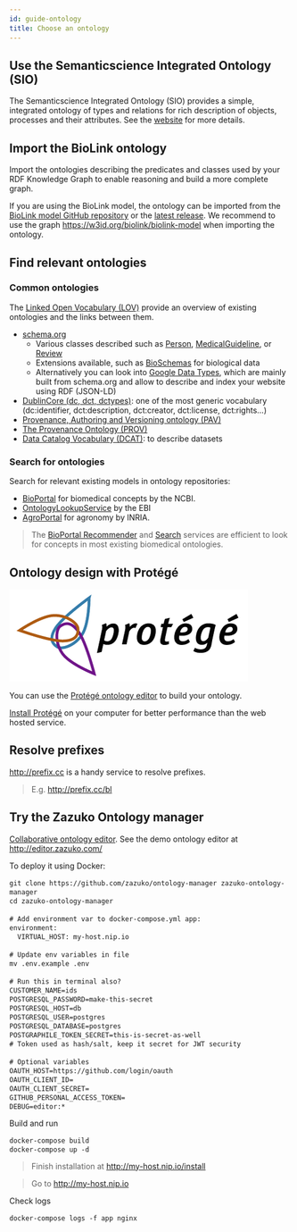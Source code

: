 ```yaml
---
id: guide-ontology
title: Choose an ontology
---
```


## Use the Semanticscience Integrated Ontology (SIO)

The Semanticscience Integrated Ontology (SIO) provides a simple, integrated ontology of types and relations for rich description of objects, processes and their attributes. See the [website](https://github.com/MaastrichtU-IDS/semanticscience) for more details.


## Import the BioLink ontology

Import the ontologies describing the predicates and classes used by your RDF Knowledge Graph to enable reasoning and build a more complete graph.

If you are using the BioLink model, the ontology can be imported from the [BioLink model GitHub  repository](https://raw.githubusercontent.com/biolink/biolink-model/master/biolink-model.ttl) or the [latest release](https://github.com/biolink/biolink-model/releases). We recommend to use the graph https://w3id.org/biolink/biolink-model when importing the ontology.

## Find relevant ontologies

### Common ontologies

The [Linked Open Vocabulary (LOV)](https://lov.linkeddata.es/dataset/lov/) provide an overview of existing ontologies and the links between them.

* [schema.org](https://schema.org/docs/schemas.html)
  * Various classes described such as [Person](https://schema.org/Person), [MedicalGuideline](https://schema.org/MedicalGuideline), or [Review](https://schema.org/Review)
  * Extensions available, such as [BioSchemas](https://bioschemas.org/profiles/Dataset/0.3-RELEASE-2019_06_14/) for biological data
  * Alternatively you can look into [Google Data Types](https://developers.google.com/search/docs/data-types/article), which are mainly built from schema.org and allow to describe and index your website using RDF (JSON-LD)
* [DublinCore (dc, dct, dctypes)](https://dublincore.org/specifications/dublin-core/dcmi-terms): one of the most generic vocabulary (dc:identifier, dct:description, dct:creator, dct:license, dct:rights...)
* [Provenance, Authoring and Versioning ontology (PAV)](https://pav-ontology.github.io/pav/)
* [The Provenance Ontology (PROV)](https://www.w3.org/TR/prov-o/)
* [Data Catalog Vocabulary (DCAT)](https://www.w3.org/TR/vocab-dcat-2/): to describe datasets

### Search for ontologies

Search for relevant existing models in ontology repositories:

* [BioPortal](https://bioportal.bioontology.org/recommender) for biomedical concepts by the NCBI.
* [OntologyLookupService](https://www.ebi.ac.uk/ols/ontologies
  ) by the EBI
* [AgroPortal](http://agroportal.lirmm.fr/recommender) for agronomy by INRIA.

> The [BioPortal Recommender](https://bioportal.bioontology.org/recommender) and [Search](https://bioportal.bioontology.org/search) services are efficient to look for concepts in most existing biomedical ontologies.

## Ontology design with Protégé

![](/img/protege-logo.png)

You can use the [Protégé ontology editor](https://protege.stanford.edu/) to build your ontology.

[Install Protégé](http://protegeproject.github.io/protege/installation/) on your computer for better performance than the web hosted service.

## Resolve prefixes

http://prefix.cc is a handy service to resolve prefixes.

> E.g. http://prefix.cc/bl

## Try the Zazuko Ontology manager

[Collaborative ontology editor](https://zazuko.github.io/ontology-manager/). See the demo ontology editor at http://editor.zazuko.com/

To deploy it using Docker:

```shell
git clone https://github.com/zazuko/ontology-manager zazuko-ontology-manager
cd zazuko-ontology-manager

# Add environment var to docker-compose.yml app:
environment:
  VIRTUAL_HOST: my-host.nip.io

# Update env variables in file
mv .env.example .env

# Run this in terminal also?
CUSTOMER_NAME=ids
POSTGRESQL_PASSWORD=make-this-secret
POSTGRESQL_HOST=db
POSTGRESQL_USER=postgres
POSTGRESQL_DATABASE=postgres
POSTGRAPHILE_TOKEN_SECRET=this-is-secret-as-well
# Token used as hash/salt, keep it secret for JWT security

# Optional variables
OAUTH_HOST=https://github.com/login/oauth
OAUTH_CLIENT_ID=
OAUTH_CLIENT_SECRET=
GITHUB_PERSONAL_ACCESS_TOKEN=
DEBUG=editor:*
```

Build and run

```shell
docker-compose build
docker-compose up -d
```

> Finish installation at http://my-host.nip.io/install

> Go to http://my-host.nip.io

Check logs

```shell
docker-compose logs -f app nginx
```

